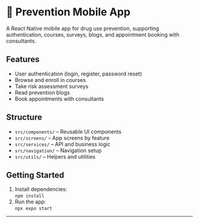 # 🚀 Prevention Mobile App

A React Native mobile app for drug use prevention, supporting authentication, courses, surveys, blogs, and appointment booking with consultants.

## Features

- User authentication (login, register, password reset)
- Browse and enroll in courses
- Take risk assessment surveys
- Read prevention blogs
- Book appointments with consultants

## Structure

- `src/components/` – Reusable UI components
- `src/screens/` – App screens by feature
- `src/services/` – API and business logic
- `src/navigation/` – Navigation setup
- `src/utils/` – Helpers and utilities

## Getting Started

1. Install dependencies:  
   `npm install`
2. Run the app:  
   `npx expo start`

---
